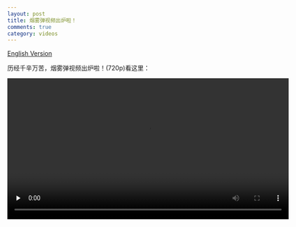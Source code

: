 ```yaml
---
layout: post
title: 烟雾弹视频出炉啦！
comments: true
category: videos
---
```

<a href="{% post_url 2012-10-16-smokebomb-video.en %}">English Version</a>

历经千辛万苦，烟雾弹视频出炉啦！(720p)看这里：

<div>
<video id="HFI_Mad_Scientists_Exp1_Smokebomb" class="video-js vjs-default-skin" controls width=640 preload="none">
    <source src="/videos/HFIMadScientists-Exp1-SmokeBomb.mp4" type='video/mp4' />
</video>
</div>

